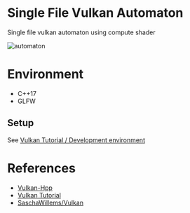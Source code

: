 # Single File Vulkan Automaton

Single file vulkan automaton using compute shader

![automaton](https://user-images.githubusercontent.com/30839669/117557228-c1aa6d00-b0ab-11eb-8157-13387cc87a8c.png)

# Environment

-   C++17
-   GLFW

## Setup

See [Vulkan Tutorial / Development environment](https://vulkan-tutorial.com/Development_environment)

# References

-   [Vulkan-Hpp](https://github.com/KhronosGroup/Vulkan-Hpp)
-   [Vulkan Tutorial](https://vulkan-tutorial.com/)
-   [SaschaWillems/Vulkan](https://github.com/SaschaWillems/Vulkan)
